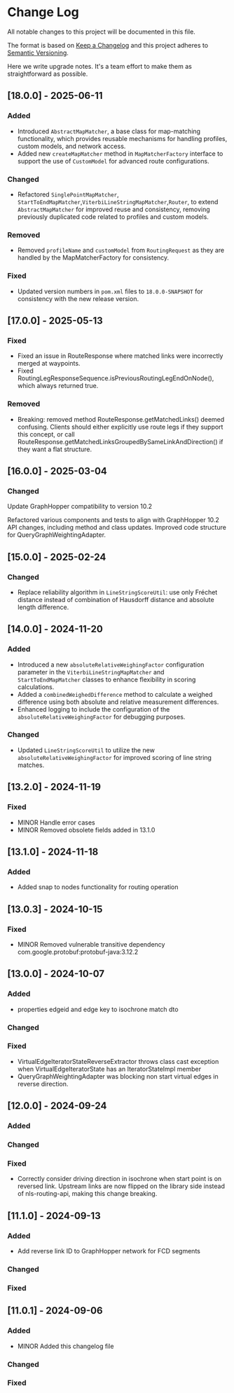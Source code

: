# Change Log

All notable changes to this project will be documented in this file.

The format is based on [Keep a Changelog](http://keepachangelog.com/)
and this project adheres to [Semantic Versioning](http://semver.org/).

Here we write upgrade notes. It's a team effort to make them as straightforward as possible.

## [18.0.0] - 2025-06-11

### Added

- Introduced `AbstractMapMatcher`, a base class for map-matching functionality, which provides reusable mechanisms for handling profiles,
  custom models, and network access.
- Added new `createMapMatcher` method in `MapMatcherFactory` interface to support the use of `CustomModel` for advanced route
  configurations.

### Changed

- Refactored `SinglePointMapMatcher`, `StartToEndMapMatcher`,`ViterbiLineStringMapMatcher`,`Router`, to extend `AbstractMapMatcher` for
  improved reuse and consistency, removing previously duplicated code related to profiles and custom models.

### Removed

- Removed `profileName` and `customModel` from `RoutingRequest` as they are handled by the MapMatcherFactory for consistency.

### Fixed

- Updated version numbers in `pom.xml` files to `18.0.0-SNAPSHOT` for consistency with the new release version.

## [17.0.0] - 2025-05-13

### Fixed
- Fixed an issue in RouteResponse where matched links were incorrectly merged at waypoints.
- Fixed RoutingLegResponseSequence.isPreviousRoutingLegEndOnNode(), which always returned true.

### Removed
- Breaking: removed method RouteResponse.getMatchedLinks() deemed confusing. Clients should either explicitly use route legs if they support
  this concept, or call RouteResponse.getMatchedLinksGroupedBySameLinkAndDirection() if they want a flat structure.

## [16.0.0] - 2025-03-04

### Changed

Update GraphHopper compatibility to version 10.2

Refactored various components and tests to align with GraphHopper 10.2 API changes, including method and class updates. Improved code
structure for QueryGraphWeightingAdapter.

## [15.0.0] - 2025-02-24

### Changed

- Replace reliability algorithm in `LineStringScoreUtil`: use only Fréchet distance instead of combination of Hausdorff distance and
  absolute length difference.

## [14.0.0] - 2024-11-20

### Added

- Introduced a new `absoluteRelativeWeighingFactor` configuration parameter in the `ViterbiLineStringMapMatcher` and `StartToEndMapMatcher`
  classes to enhance flexibility in scoring calculations.
- Added a `combinedWeighedDifference` method to calculate a weighed difference using both absolute and relative measurement differences.
- Enhanced logging to include the configuration of the `absoluteRelativeWeighingFactor` for debugging purposes.

### Changed

- Updated `LineStringScoreUtil` to utilize the new `absoluteRelativeWeighingFactor` for improved scoring of line string matches.

## [13.2.0] - 2024-11-19

### Fixed

- MINOR Handle error cases
- MINOR Removed obsolete fields added in 13.1.0

## [13.1.0] - 2024-11-18

### Added

- Added snap to nodes functionality for routing operation

## [13.0.3] - 2024-10-15

### Fixed

- MINOR Removed vulnerable transitive dependency com.google.protobuf:protobuf-java:3.12.2

## [13.0.0] - 2024-10-07

### Added

- properties edgeid and edge key to isochrone match dto

### Changed

### Fixed

- VirtualEdgeIteratorStateReverseExtractor throws class cast exception when VirtualEdgeIteratorState has an IteratorStateImpl member
- QueryGraphWeightingAdapter was blocking non start virtual edges in reverse direction.

## [12.0.0] - 2024-09-24

### Added

### Changed

### Fixed

- Correctly consider driving direction in isochrone when start point is on reversed link. Upstream links are now flipped
  on the library side instead of nls-routing-api, making this change breaking.

## [11.1.0] - 2024-09-13

### Added

- Add reverse link ID to GraphHopper network for FCD segments

### Changed

### Fixed

## [11.0.1] - 2024-09-06

### Added

- MINOR Added this changelog file

### Changed

### Fixed
